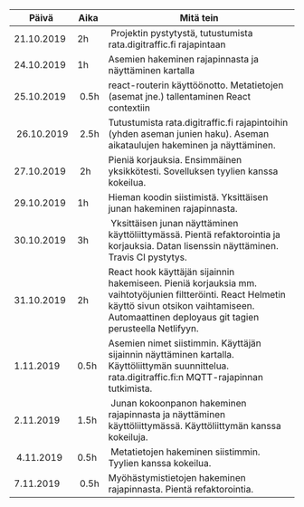 | Päivä      | Aika | Mitä tein
|------------|------|------------------------
| 21.10.2019 | 2h   | Projektin pystytystä, tutustumista rata.digitraffic.fi rajapintaan
| 24.10.2019 | 1h   | Asemien hakeminen rajapinnasta ja näyttäminen kartalla
| 25.10.2019 | 0.5h | react-routerin käyttöönotto. Metatietojen (asemat jne.) tallentaminen React contextiin
| 26.10.2019 | 2.5h | Tutustumista rata.digitraffic.fi rajapintoihin (yhden aseman junien haku). Aseman aikataulujen hakeminen ja näyttäminen.
| 27.10.2019 | 2h   | Pieniä korjauksia. Ensimmäinen yksikkötesti. Sovelluksen tyylien kanssa kokeilua.
| 29.10.2019 | 1h   | Hieman koodin siistimistä. Yksittäisen junan hakeminen rajapinnasta.
| 30.10.2019 | 3h   | Yksittäisen junan näyttäminen käyttöliittymässä. Pientä refaktorointia ja korjauksia. Datan lisenssin näyttäminen. Travis CI pystytys.
| 31.10.2019 | 2h   | React hook käyttäjän sijainnin hakemiseen. Pieniä korjauksia mm. vaihtotyöjunien filtteröinti. React Helmetin käyttö sivun otsikon vaihtamiseen. Automaattinen deployaus git tagien perusteella Netlifyyn.
| 1.11.2019  | 0.5h | Asemien nimet siistimmin. Käyttäjän sijainnin näyttäminen kartalla. Käyttöliittymän suunnittelua. rata.digitraffic.fi:n MQTT-rajapinnan tutkimista.
| 2.11.2019  | 1.5h | Junan kokoonpanon hakeminen rajapinnasta ja näyttäminen käyttöliittymässä. Käyttöliittymän kanssa kokeiluja. 
| 4.11.2019  | 0.5h | Metatietojen hakeminen siistimmin. Tyylien kanssa kokeilua.
| 7.11.2019  | 0.5h | Myöhästymistietojen hakeminen rajapinnasta. Pientä refaktorointia.
